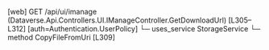 [web] GET /api/ui/imanage  (Dataverse.Api.Controllers.UI.IManageController.GetDownloadUrl)  [L305–L312] [auth=Authentication.UserPolicy]
  └─ uses_service StorageService
    └─ method CopyFileFromUri [L309]

